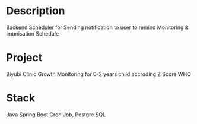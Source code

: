 # Description
Backend Scheduler for Sending notification to user to remind Monitoring & Imunisation Schedule

# Project 
Biyubi Clinic Growth Monitoring for 0-2 years child accroding Z Score WHO

# Stack
Java Spring Boot Cron Job, Postgre SQL


